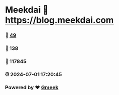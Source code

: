 # Meekdai :link: https://blog.meekdai.com 
### :page_facing_up: [49](https://blog.meekdai.com/tag.html) 
### :speech_balloon: 138 
### :hibiscus: 117845 
### :alarm_clock: 2024-07-01 17:20:45 
### Powered by :heart: [Gmeek](https://github.com/Meekdai/Gmeek)
